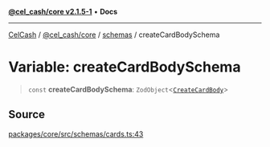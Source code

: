 [**@cel_cash/core v2.1.5-1**](../../README.md) • **Docs**

***

[CelCash](../../../../README.md) / [@cel\_cash/core](../../README.md) / [schemas](../README.md) / createCardBodySchema

# Variable: createCardBodySchema

> `const` **createCardBodySchema**: `ZodObject`\<[`CreateCardBody`](../../index/type-aliases/CreateCardBody.md)\>

## Source

[packages/core/src/schemas/cards.ts:43](https://github.com/Pyxlab/celcash/blob/9dbc7013720b05f34ded33140fbf1d827b403eea/packages/core/src/schemas/cards.ts#L43)
